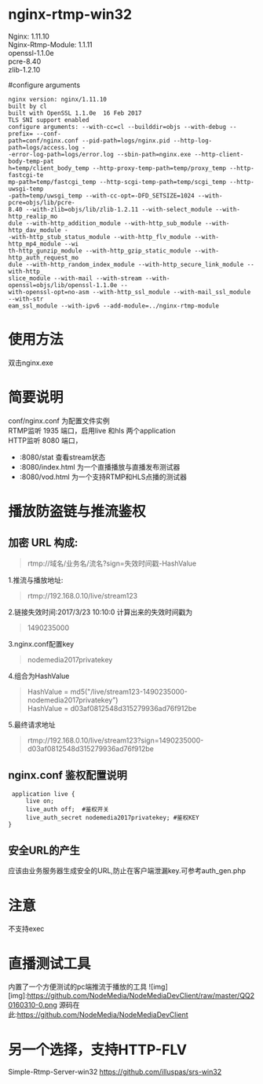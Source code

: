 nginx-rtmp-win32
================

Nginx: 1.11.10  
Nginx-Rtmp-Module: 1.1.11  
openssl-1.1.0e  
pcre-8.40  
zlib-1.2.10

#configure arguments
```
nginx version: nginx/1.11.10
built by cl
built with OpenSSL 1.1.0e  16 Feb 2017
TLS SNI support enabled
configure arguments: --with-cc=cl --builddir=objs --with-debug --prefix= --conf-
path=conf/nginx.conf --pid-path=logs/nginx.pid --http-log-path=logs/access.log -
-error-log-path=logs/error.log --sbin-path=nginx.exe --http-client-body-temp-pat
h=temp/client_body_temp --http-proxy-temp-path=temp/proxy_temp --http-fastcgi-te
mp-path=temp/fastcgi_temp --http-scgi-temp-path=temp/scgi_temp --http-uwsgi-temp
-path=temp/uwsgi_temp --with-cc-opt=-DFD_SETSIZE=1024 --with-pcre=objs/lib/pcre-
8.40 --with-zlib=objs/lib/zlib-1.2.11 --with-select_module --with-http_realip_mo
dule --with-http_addition_module --with-http_sub_module --with-http_dav_module -
-with-http_stub_status_module --with-http_flv_module --with-http_mp4_module --wi
th-http_gunzip_module --with-http_gzip_static_module --with-http_auth_request_mo
dule --with-http_random_index_module --with-http_secure_link_module --with-http_
slice_module --with-mail --with-stream --with-openssl=objs/lib/openssl-1.1.0e --
with-openssl-opt=no-asm --with-http_ssl_module --with-mail_ssl_module --with-str
eam_ssl_module --with-ipv6 --add-module=../nginx-rtmp-module
```

# 使用方法
双击nginx.exe
# 简要说明
conf/nginx.conf 为配置文件实例  
RTMP监听 1935 端口，启用live 和hls 两个application  
HTTP监听 8080 端口，
* :8080/stat 查看stream状态  
* :8080/index.html 为一个直播播放与直播发布测试器
* :8080/vod.html 为一个支持RTMP和HLS点播的测试器

# 播放防盗链与推流鉴权
## 加密 URL 构成:
>rtmp://域名/业务名/流名?sign=失效时间戳-HashValue  

1.推流与播放地址:  
> rtmp://192.168.0.10/live/stream123

2.链接失效时间:2017/3/23 10:10:0 计算出来的失效时间戳为  
>1490235000

3.nginx.conf配置key  
>nodemedia2017privatekey

4.组合为HashValue  
>HashValue = md5("/live/stream123-1490235000-nodemedia2017privatekey”)   
>HashValue = d03af0812548d315279936ad76f912be

5.最终请求地址  
>rtmp://192.168.0.10/live/stream123?sign=1490235000-d03af0812548d315279936ad76f912be
## nginx.conf 鉴权配置说明
```
 application live {
     live on;
     live_auth off;  #鉴权开关
     live_auth_secret nodemedia2017privatekey; #鉴权KEY
}
```
## 安全URL的产生  
应该由业务服务器生成安全的URL,防止在客户端泄漏key.可参考auth_gen.php

# 注意
不支持exec

# 直播测试工具 
内置了一个方便测试的pc端推流于播放的工具
![img]
[img]:https://github.com/NodeMedia/NodeMediaDevClient/raw/master/QQ20160310-0.png
源码在此:https://github.com/NodeMedia/NodeMediaDevClient

# 另一个选择，支持HTTP-FLV
Simple-Rtmp-Server-win32 https://github.com/illuspas/srs-win32
